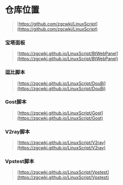 # 仓库位置

> [https://github.com/zgcwkj/LinuxScript](https://github.com/zgcwkj/LinuxScript)

### 宝塔面板

> [https://zgcwkj.github.io/LinuxScript/BtWebPanel](https://zgcwkj.github.io/LinuxScript/BtWebPanel)

### 逗比脚本

> [https://zgcwkj.github.io/LinuxScript/DouBi](https://zgcwkj.github.io/LinuxScript/DouBi)

### Gost脚本

> [https://zgcwkj.github.io/LinuxScript/Gost](https://zgcwkj.github.io/LinuxScript/Gost)

### V2ray脚本

> [https://zgcwkj.github.io/LinuxScript/V2ray](https://zgcwkj.github.io/LinuxScript/V2ray)

### Vpstest脚本

> [https://zgcwkj.github.io/LinuxScript/Vpstest](https://zgcwkj.github.io/LinuxScript/Vpstest)

